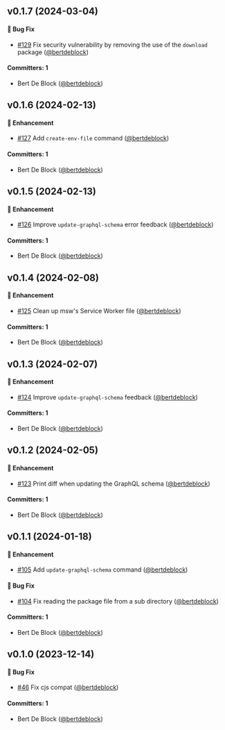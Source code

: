 







## v0.1.7 (2024-03-04)

#### :bug: Bug Fix
* [#129](https://github.com/Bagaar/build-helpers/pull/129) Fix security vulnerability by removing the use of the `download` package ([@bertdeblock](https://github.com/bertdeblock))

#### Committers: 1
- Bert De Block ([@bertdeblock](https://github.com/bertdeblock))

## v0.1.6 (2024-02-13)

#### :rocket: Enhancement
* [#127](https://github.com/Bagaar/build-helpers/pull/127) Add `create-env-file` command ([@bertdeblock](https://github.com/bertdeblock))

#### Committers: 1
- Bert De Block ([@bertdeblock](https://github.com/bertdeblock))

## v0.1.5 (2024-02-13)

#### :rocket: Enhancement
* [#126](https://github.com/Bagaar/build-helpers/pull/126) Improve `update-graphql-schema` error feedback ([@bertdeblock](https://github.com/bertdeblock))

#### Committers: 1
- Bert De Block ([@bertdeblock](https://github.com/bertdeblock))

## v0.1.4 (2024-02-08)

#### :rocket: Enhancement
* [#125](https://github.com/Bagaar/build-helpers/pull/125) Clean up msw's Service Worker file ([@bertdeblock](https://github.com/bertdeblock))

#### Committers: 1
- Bert De Block ([@bertdeblock](https://github.com/bertdeblock))

## v0.1.3 (2024-02-07)

#### :rocket: Enhancement
* [#124](https://github.com/Bagaar/build-helpers/pull/124) Improve `update-graphql-schema` feedback ([@bertdeblock](https://github.com/bertdeblock))

#### Committers: 1
- Bert De Block ([@bertdeblock](https://github.com/bertdeblock))

## v0.1.2 (2024-02-05)

#### :rocket: Enhancement
* [#123](https://github.com/Bagaar/build-helpers/pull/123) Print diff when updating the GraphQL schema ([@bertdeblock](https://github.com/bertdeblock))

#### Committers: 1
- Bert De Block ([@bertdeblock](https://github.com/bertdeblock))

## v0.1.1 (2024-01-18)

#### :rocket: Enhancement
* [#105](https://github.com/Bagaar/build-helpers/pull/105) Add `update-graphql-schema` command ([@bertdeblock](https://github.com/bertdeblock))

#### :bug: Bug Fix
* [#104](https://github.com/Bagaar/build-helpers/pull/104) Fix reading the package file from a sub directory ([@bertdeblock](https://github.com/bertdeblock))

#### Committers: 1
- Bert De Block ([@bertdeblock](https://github.com/bertdeblock))

## v0.1.0 (2023-12-14)

#### :bug: Bug Fix
* [#46](https://github.com/Bagaar/build-helpers/pull/46) Fix cjs compat ([@bertdeblock](https://github.com/bertdeblock))

#### Committers: 1
- Bert De Block ([@bertdeblock](https://github.com/bertdeblock))

